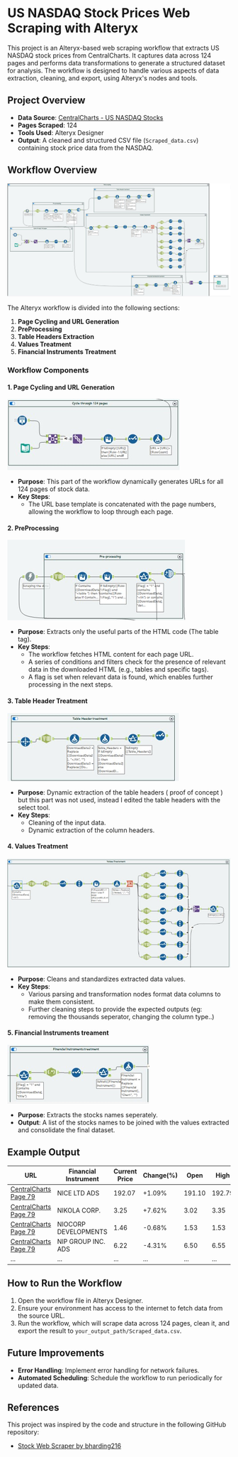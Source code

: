 # US NASDAQ Stock Prices Web Scraping with Alteryx

This project is an Alteryx-based web scraping workflow that extracts US NASDAQ stock prices from CentralCharts. It captures data across 124 pages and performs data transformations to generate a structured dataset for analysis. The workflow is designed to handle various aspects of data extraction, cleaning, and export, using Alteryx's nodes and tools.

## Project Overview

- **Data Source**: [CentralCharts - US NASDAQ Stocks](https://www.centralcharts.com/en/price-list-ranking/ALL/asc/ts_19-us-nasdaq-stocks--qc_1-alphabetical-order?p=1)
- **Pages Scraped**: 124
- **Tools Used**: Alteryx Designer
- **Output**: A cleaned and structured CSV file (`Scraped_data.csv`) containing stock price data from the NASDAQ.

## Workflow Overview

![Alt Text](Screenshots/Full_workflow.jpg)

The Alteryx workflow is divided into the following sections:

1. **Page Cycling and URL Generation**  
2. **PreProcessing**
3. **Table Headers Extraction**
4. **Values Treatment**
5. **Financial Instruments Treatment**

### Workflow Components

#### 1. Page Cycling and URL Generation
![Alt Text](Screenshots/Crawler.jpg)
   - **Purpose**: This part of the workflow dynamically generates URLs for all 124 pages of stock data.
   - **Key Steps**:
     - The URL base template is concatenated with the page numbers, allowing the workflow to loop through each page.

#### 2. PreProcessing
![Alt Text](Screenshots/Preprocessing.jpg)
   - **Purpose**: Extracts only the useful parts of the HTML code (The table tag).
   - **Key Steps**:
     - The workflow fetches HTML content for each page URL.
     - A series of conditions and filters check for the presence of relevant data in the downloaded HTML (e.g., tables and specific tags).
     - A flag is set when relevant data is found, which enables further processing in the next steps.

#### 3. Table Header Treatment
![Alt Text](Screenshots/Headers_treatment.jpg)
   - **Purpose**: Dynamic extraction of the table headers ( proof of concept ) but this part was not used, instead I edited the table headers with the select tool.
   - **Key Steps**:
     - Cleaning of the input data.
     - Dynamic extraction of the column headers.

#### 4. Values Treatment
![Alt Text](Screenshots/Values_treatment.jpg)
   - **Purpose**: Cleans and standardizes extracted data values.
   - **Key Steps**:
     - Various parsing and transformation nodes format data columns to make them consistent.
     - Further cleaning steps to provide the expected outputs (eg: removing the thousands seperator, changing the column type..)

#### 5. Financial Instruments treament
![Alt Text](Screenshots/Stocks_treatment.jpg)
   - **Purpose**: Extracts the stocks names seperately.
   - **Output**: A list of the stocks names to be joined with the values extracted and consolidate the final dataset.

## Example Output

| URL | Financial Instrument | Current Price | Change(%) | Open | High | Low | Volume | Cap. | Issued Cap. |
|-----|-----------------------|---------------|-----------|------|------|------|--------|------|-------------|
| [CentralCharts Page 79](https://www.centralcharts.com/en/price-list-ranking/ALL/asc/ts_19-us-nasdaq-stocks--qc_1-alphabetical-order?p=79) | NICE LTD ADS | 192.07 | +1.09% | 191.10 | 192.79 | 188.61 | 584178 | - | - |
| [CentralCharts Page 79](https://www.centralcharts.com/en/price-list-ranking/ALL/asc/ts_19-us-nasdaq-stocks--qc_1-alphabetical-order?p=79) | NIKOLA CORP. | 3.25 | +7.62% | 3.02 | 3.35 | 2.96 | 4728170 | - | - |
| [CentralCharts Page 79](https://www.centralcharts.com/en/price-list-ranking/ALL/asc/ts_19-us-nasdaq-stocks--qc_1-alphabetical-order?p=79) | NIOCORP DEVELOPMENTS | 1.46 | -0.68% | 1.53 | 1.53 | 1.46 | 134884 | - | - |
| [CentralCharts Page 79](https://www.centralcharts.com/en/price-list-ranking/ALL/asc/ts_19-us-nasdaq-stocks--qc_1-alphabetical-order?p=79) | NIP GROUP INC. ADS | 6.22 | -4.31% | 6.50 | 6.55 | 6.22 | 109694 | - | - |
| ... | ... | ... | ... | ... | ... | ... | ... | ... | ... |

## How to Run the Workflow

1. Open the workflow file in Alteryx Designer.
2. Ensure your environment has access to the internet to fetch data from the source URL.
3. Run the workflow, which will scrape data across 124 pages, clean it, and export the result to `your_output_path/Scraped_data.csv`.

## Future Improvements

- **Error Handling**: Implement error handling for network failures.
- **Automated Scheduling**: Schedule the workflow to run periodically for updated data.

## References

This project was inspired by the code and structure in the following GitHub repository:
- [Stock Web Scraper by bharding216](https://github.com/bharding216/stock-web-scraper/tree/main)
